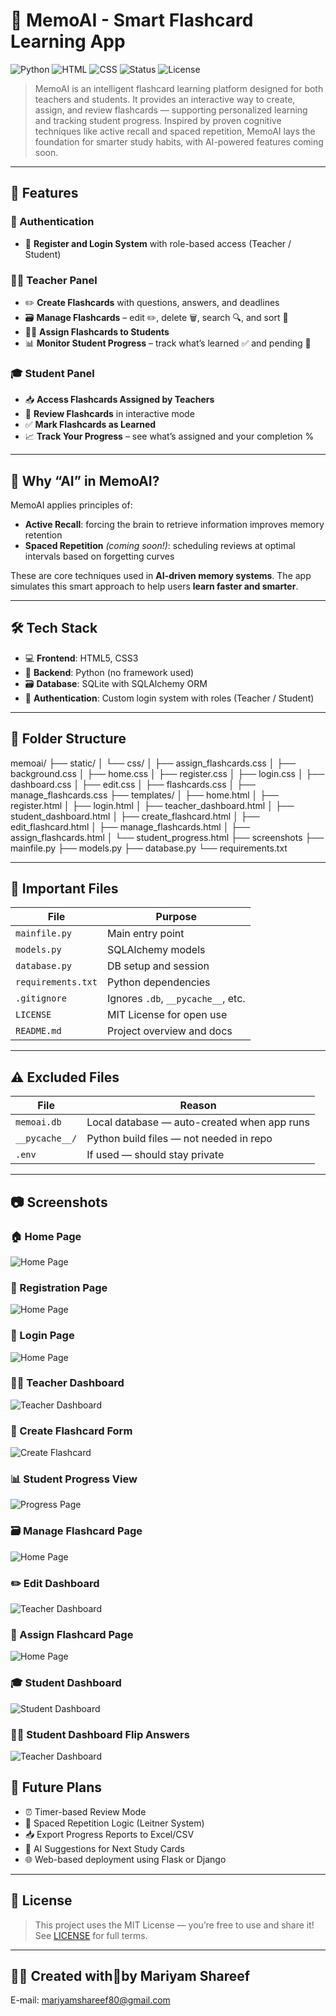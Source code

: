 # 📘 MemoAI - Smart Flashcard Learning App

![Python](https://img.shields.io/badge/Python-3.10-blue?logo=python)
![HTML](https://img.shields.io/badge/HTML-5-orange?logo=html5)
![CSS](https://img.shields.io/badge/CSS-3-blue?logo=css3)
![Status](https://img.shields.io/badge/Project-Complete-brightgreen)
![License](https://img.shields.io/badge/License-MIT-yellow)

> MemoAI is an intelligent flashcard learning platform designed for both teachers and students. It provides an interactive way to create, assign, and review flashcards — supporting personalized learning and tracking student progress. Inspired by proven cognitive techniques like active recall and spaced repetition, MemoAI lays the foundation for smarter study habits, with AI-powered features coming soon. 

---

## 🌟 Features

### 🔐 Authentication
- 📝 **Register and Login System** with role-based access (Teacher / Student)

### 🧑‍🏫 Teacher Panel
- ✏️ **Create Flashcards** with questions, answers, and deadlines
- 🗃️ **Manage Flashcards** – edit ✏️, delete 🗑️, search 🔍, and sort 📅
- 🧑‍🎓 **Assign Flashcards to Students**
- 📊 **Monitor Student Progress** – track what’s learned ✅ and pending 🔄

### 🎓 Student Panel
- 📥 **Access Flashcards Assigned by Teachers**
- 🧠 **Review Flashcards** in interactive mode
- ✅ **Mark Flashcards as Learned**
- 📈 **Track Your Progress** – see what’s assigned and your completion %

---

## 🤖 Why “AI” in MemoAI?

MemoAI applies principles of:
- **Active Recall**: forcing the brain to retrieve information improves memory retention
- **Spaced Repetition** *(coming soon!)*: scheduling reviews at optimal intervals based on forgetting curves

These are core techniques used in **AI-driven memory systems**. The app simulates this smart approach to help users **learn faster and smarter**.

---

## 🛠️ Tech Stack

- 💻 **Frontend**: HTML5, CSS3
- 🐍 **Backend**: Python (no framework used)
- 🗃️ **Database**: SQLite with SQLAlchemy ORM
- 🔐 **Authentication**: Custom login system with roles (Teacher / Student)

---

## 🧩 Folder Structure

memoai/
├── static/
│ └── css/
│ ├── assign_flashcards.css
│ ├── background.css
│ ├── home.css
│ ├── register.css
│ ├── login.css
│ ├── dashboard.css
│ ├── edit.css
│ ├── flashcards.css
│ ├── manage_flashcards.css
├── templates/
│ ├── home.html
│ ├── register.html
│ ├── login.html
│ ├── teacher_dashboard.html
│ ├── student_dashboard.html
│ ├── create_flashcard.html
│ ├── edit_flashcard.html
│ ├── manage_flashcards.html
│ ├── assign_flashcards.html
│ └── student_progress.html
├── screenshots
├── mainfile.py
├── models.py
├── database.py
└── requirements.txt


---

## 📁 Important Files

| File | Purpose |
|------|---------|
| `mainfile.py` | Main entry point |
| `models.py` | SQLAlchemy models |
| `database.py` | DB setup and session |
| `requirements.txt` | Python dependencies |
| `.gitignore` | Ignores `.db`, `__pycache__`, etc. |
| `LICENSE` | MIT License for open use |
| `README.md` | Project overview and docs |

---

## ⚠️ Excluded Files

| File | Reason |
|------|--------|
| `memoai.db` | Local database — auto-created when app runs |
| `__pycache__/` | Python build files — not needed in repo |
| `.env` | If used — should stay private |

---
## 📷 Screenshots

### 🏠 Home Page
![Home Page](screenshots/home.png)

### 📝 Registration Page
![Home Page](screenshots/registration.png)

### 🔑 Login Page
![Home Page](screenshots/login.png)

### 🙋‍♀️ Teacher Dashboard
![Teacher Dashboard](screenshots/teacher_dashboard.png)

### 📝 Create Flashcard Form
![Create Flashcard](screenshots/create_flashcards.png)

### 📊 Student Progress View
![Progress Page](screenshots/student_progress.png)

### 🗃️ Manage Flashcard Page
![Home Page](screenshots/manage_flashcards.png)

### ✏️ Edit Dashboard
![Teacher Dashboard](screenshots/edit_flashcard.png)

### 📝 Assign Flashcard Page
![Home Page](screenshots/assign_flashcards.png)

### 🎓 Student Dashboard
![Student Dashboard](screenshots/student_dashboard.png)

### 🧑‍🏫 Student Dashboard Flip Answers
![Teacher Dashboard](screenshots/student_dashboard_flip_answer.png)



## 🚀 Future Plans

- ⏰ Timer-based Review Mode
- 📅 Spaced Repetition Logic (Leitner System)
- 📥 Export Progress Reports to Excel/CSV
- 🧠 AI Suggestions for Next Study Cards
- 🌐 Web-based deployment using Flask or Django

---

## 📄 License

> This project uses the MIT License — you’re free to use and share it! See [LICENSE](LICENSE) for full terms.

---

## 🙋‍♀️ Created with💙by Mariyam Shareef
E-mail: mariyamshareef80@gmail.com
